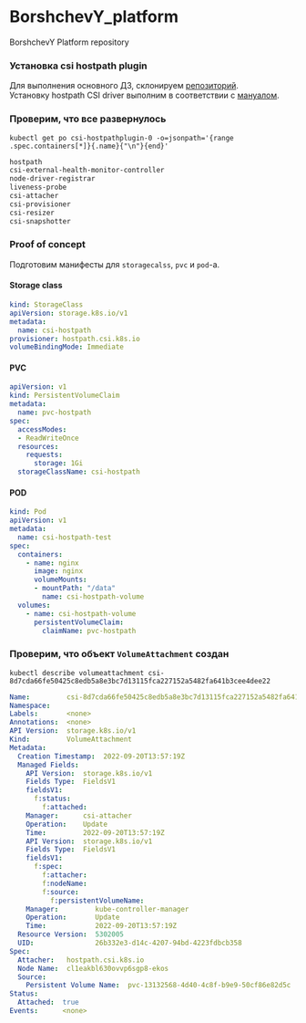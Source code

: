 # BorshchevY_platform
BorshchevY Platform repository

### Установка csi hostpath plugin
Для выполнения основного ДЗ, склонируем [репозиторий](https://github.com/kubernetes-csi/csi-driver-host-path).  
Установку hostpath CSI driver выполним в соответствии с [мануалом](https://github.com/kubernetes-csi/csi-driver-host-path/blob/master/docs/deploy-1.17-and-later.md).  

### Проверим, что все развернулось 
`kubectl get po csi-hostpathplugin-0 -o=jsonpath='{range .spec.containers[*]}{.name}{"\n"}{end}'`
```bash
hostpath
csi-external-health-monitor-controller
node-driver-registrar
liveness-probe
csi-attacher
csi-provisioner
csi-resizer
csi-snapshotter
```

### Proof of concept
Подготовим манифесты для `storagecalss`, `pvc` и `pod`-а.
#### Storage class
```yaml
kind: StorageClass
apiVersion: storage.k8s.io/v1
metadata:
  name: csi-hostpath
provisioner: hostpath.csi.k8s.io
volumeBindingMode: Immediate
```
#### PVC
```yaml
apiVersion: v1
kind: PersistentVolumeClaim
metadata:
  name: pvc-hostpath
spec:
  accessModes:
  - ReadWriteOnce
  resources:
    requests:
      storage: 1Gi
  storageClassName: csi-hostpath
```
#### POD
```yaml
kind: Pod
apiVersion: v1
metadata:
  name: csi-hostpath-test
spec:
  containers:
    - name: nginx
      image: nginx
      volumeMounts:
      - mountPath: "/data"
        name: csi-hostpath-volume
  volumes:
    - name: csi-hostpath-volume
      persistentVolumeClaim:
        claimName: pvc-hostpath
```
### Проверим, что объект `VolumeAttachment` создан
`kubectl describe volumeattachment csi-8d7cda66fe50425c8edb5a8e3bc7d13115fca227152a5482fa641b3cee4dee22`

```yaml
Name:         csi-8d7cda66fe50425c8edb5a8e3bc7d13115fca227152a5482fa641b3cee4dee22
Namespace:
Labels:       <none>
Annotations:  <none>
API Version:  storage.k8s.io/v1
Kind:         VolumeAttachment
Metadata:
  Creation Timestamp:  2022-09-20T13:57:19Z
  Managed Fields:
    API Version:  storage.k8s.io/v1
    Fields Type:  FieldsV1
    fieldsV1:
      f:status:
        f:attached:
    Manager:      csi-attacher
    Operation:    Update
    Time:         2022-09-20T13:57:19Z
    API Version:  storage.k8s.io/v1
    Fields Type:  FieldsV1
    fieldsV1:
      f:spec:
        f:attacher:
        f:nodeName:
        f:source:
          f:persistentVolumeName:
    Manager:         kube-controller-manager
    Operation:       Update
    Time:            2022-09-20T13:57:19Z
  Resource Version:  5302005
  UID:               26b332e3-d14c-4207-94bd-4223fdbcb358
Spec:
  Attacher:   hostpath.csi.k8s.io
  Node Name:  cl1eakbl630ovvp6sgp8-ekos
  Source:
    Persistent Volume Name:  pvc-13132568-4d40-4c8f-b9e9-50cf86e82d5c
Status:
  Attached:  true
Events:      <none>
```